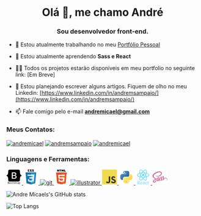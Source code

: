 <h1 align="center">Olá 👋, me chamo André</h1>
<h3 align="center">Sou desenvolvedor front-end.</h3>

- 🔭 Estou atualmente trabalhando no meu [Portfólio Pessoal](https://github.com/AndreMicael/Portfolio_Dev/)

- 🌱 Estou atualmente aprendendo **Sass e React**

- 👨‍💻 Todos os projetos estarão disponíveis em meu portfolio no seguinte link: [Em Breve]

- 📝 Estou planejando escrever alguns artigos. Fiquem de olho no meu Linkedin: [https://www.linkedin.com/in/andremsampaio/](https://www.linkedin.com/in/andremsampaio/)

- 📫 Fale comigo pelo e-mail **andremicael@gmail.com**

<h3 align="left">Meus Contatos:</h3>
<p align="left">
<a href="https://codepen.io/andremicael" target="_blank"><img align="center" src="https://raw.githubusercontent.com/rahuldkjain/github-profile-readme-generator/master/src/images/icons/Social/codepen.svg" alt="andremicael" height="30" width="40" /></a>
<a href="https://linkedin.com/in/andremsampaio" target="_blank"><img align="center" src="https://raw.githubusercontent.com/rahuldkjain/github-profile-readme-generator/master/src/images/icons/Social/linked-in-alt.svg" alt="andremsampaio" height="30" width="40" /></a>
<a href="https://www.behance.net/andremicael" target="_blank"><img align="center" src="https://raw.githubusercontent.com/rahuldkjain/github-profile-readme-generator/master/src/images/icons/Social/behance.svg" alt="andremicael" height="30" width="40" /></a>
</p>

<h3 align="left">Linguagens e Ferramentas:</h3>
<p align="left"> <a href="https://getbootstrap.com" target="_blank" rel="noreferrer"> <img src="https://raw.githubusercontent.com/devicons/devicon/master/icons/bootstrap/bootstrap-plain-wordmark.svg" alt="bootstrap" width="40" height="40"/> </a> <a href="https://www.w3schools.com/css/" target="_blank" rel="noreferrer"> <img src="https://raw.githubusercontent.com/devicons/devicon/master/icons/css3/css3-original-wordmark.svg" alt="css3" width="40" height="40"/> </a> <a href="https://git-scm.com/" target="_blank" rel="noreferrer"> <img src="https://www.vectorlogo.zone/logos/git-scm/git-scm-icon.svg" alt="git" width="40" height="40"/> </a> <a href="https://www.w3.org/html/" target="_blank" rel="noreferrer"> <img src="https://raw.githubusercontent.com/devicons/devicon/master/icons/html5/html5-original-wordmark.svg" alt="html5" width="40" height="40"/> </a> <a href="https://www.adobe.com/in/products/illustrator.html" target="_blank" rel="noreferrer"> <img src="https://www.vectorlogo.zone/logos/adobe_illustrator/adobe_illustrator-icon.svg" alt="illustrator" width="40" height="40"/> </a> <a href="https://developer.mozilla.org/en-US/docs/Web/JavaScript" target="_blank" rel="noreferrer"> <img src="https://raw.githubusercontent.com/devicons/devicon/master/icons/javascript/javascript-original.svg" alt="javascript" width="40" height="40"/> </a> <a href="https://www.python.org" target="_blank" rel="noreferrer"> <img src="https://raw.githubusercontent.com/devicons/devicon/master/icons/python/python-original.svg" alt="python" width="40" height="40"/> </a> <a href="https://reactjs.org/" target="_blank" rel="noreferrer"> <img src="https://raw.githubusercontent.com/devicons/devicon/master/icons/react/react-original-wordmark.svg" alt="react" width="40" height="40"/> </a> <a href="https://sass-lang.com" target="_blank" rel="noreferrer"> <img src="https://raw.githubusercontent.com/devicons/devicon/master/icons/sass/sass-original.svg" alt="sass" width="40" height="40"/> </a> </p>



![Andre Micaels's GitHub stats](https://github-readme-stats.vercel.app/api?username=AndreMicael&theme=radical&show_icons=true) 

![Top Langs](https://github-readme-stats.vercel.app/api/top-langs/?username=AndreMicael&theme=tokyonight)


